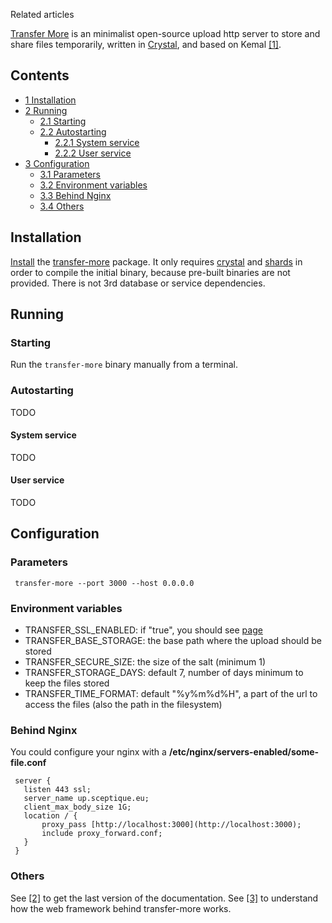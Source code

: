 Related articles

[Transfer More](https://up.sceptique.eu) is an minimalist open-source upload http server to store and share files temporarily, written in [Crystal](/index.php/Crystal "Crystal"), and based on Kemal [[1]](https://kemalcr.com/).

## Contents

*   [1 Installation](#Installation)
*   [2 Running](#Running)
    *   [2.1 Starting](#Starting)
    *   [2.2 Autostarting](#Autostarting)
        *   [2.2.1 System service](#System_service)
        *   [2.2.2 User service](#User_service)
*   [3 Configuration](#Configuration)
    *   [3.1 Parameters](#Parameters)
    *   [3.2 Environment variables](#Environment_variables)
    *   [3.3 Behind Nginx](#Behind_Nginx)
    *   [3.4 Others](#Others)

## Installation

[Install](/index.php/Install "Install") the [transfer-more](https://aur.archlinux.org/packages/transfer-more/) package. It only requires [crystal](https://www.archlinux.org/packages/?name=crystal) and [shards](https://www.archlinux.org/packages/?name=shards) in order to compile the initial binary, because pre-built binaries are not provided. There is not 3rd database or service dependencies.

## Running

### Starting

Run the `transfer-more` binary manually from a terminal.

### Autostarting

TODO

#### System service

TODO

#### User service

TODO

## Configuration

### Parameters

```
 transfer-more --port 3000 --host 0.0.0.0

```

### Environment variables

*   TRANSFER_SSL_ENABLED: if "true", you should see [page](http://kemalcr.com/guide/#ssl%7Cthis)
*   TRANSFER_BASE_STORAGE: the base path where the upload should be stored
*   TRANSFER_SECURE_SIZE: the size of the salt (minimum 1)
*   TRANSFER_STORAGE_DAYS: default 7, number of days minimum to keep the files stored
*   TRANSFER_TIME_FORMAT: default "%y%m%d%H", a part of the url to access the files (also the path in the filesystem)

### Behind Nginx

You could configure your nginx with a **/etc/nginx/servers-enabled/some-file.conf**

```
 server {
   listen 443 ssl;
   server_name up.sceptique.eu;
   client_max_body_size 1G;
   location / {
       proxy_pass [http://localhost:3000](http://localhost:3000);
       include proxy_forward.conf;
   }
 }

```

### Others

See [[2]](https://github.com/Nephos/transfer_more#usage) to get the last version of the documentation. See [[3]](https://kemalcr.com/guide/) to understand how the web framework behind transfer-more works.